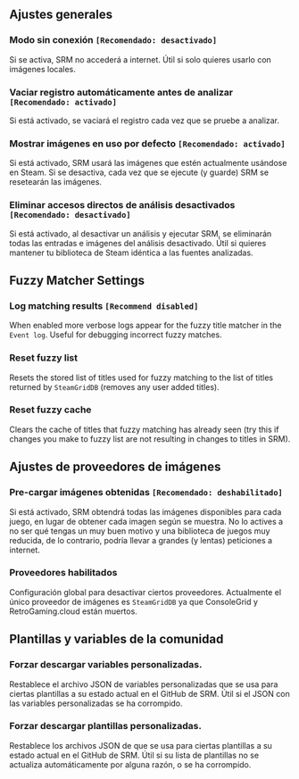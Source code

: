 ## Ajustes generales
### Modo sin conexión `[Recomendado: desactivado]`

Si se activa, SRM no accederá a internet. Útil si solo quieres usarlo con imágenes locales.
### Vaciar registro automáticamente antes de analizar `[Recomendado: activado]`
Si está activado, se vaciará el registro cada vez que se pruebe a analizar.
### Mostrar imágenes en uso por defecto `[Recomendado: activado]`
Si está activado, SRM usará las imágenes que estén actualmente usándose en Steam. Si se desactiva, cada vez que se ejecute (y guarde) SRM se resetearán las imágenes.
### Eliminar accesos directos de análisis desactivados `[Recomendado: desactivado]`
Si está activado, al desactivar un análisis y ejecutar SRM, se eliminarán todas las entradas e imágenes del análisis desactivado. Útil si quieres mantener tu biblioteca de Steam idéntica a las fuentes analizadas.

## Fuzzy Matcher Settings
### Log matching results `[Recommend disabled]`
When enabled more verbose logs appear for the fuzzy title matcher in the `Event log`. Useful for debugging incorrect fuzzy matches.

### Reset fuzzy list
Resets the stored list of titles used for fuzzy matching to the list of titles returned by `SteamGridDB` (removes any user added titles).
### Reset fuzzy cache
Clears the cache of titles that fuzzy matching has already seen (try this if changes you make to fuzzy list are not resulting in changes to titles in SRM).

## Ajustes de proveedores de imágenes
### Pre-cargar imágenes obtenidas `[Recomendado: deshabilitado]`
Si está activado, SRM obtendrá todas las imágenes disponibles para cada juego, en lugar de obtener cada imagen según se muestra. No lo actives a no ser qué tengas un muy buen motivo y una biblioteca de juegos muy reducida, de lo contrario, podría llevar a grandes (y lentas) peticiones a internet.
### Proveedores habilitados
Configuración global para desactivar ciertos proveedores. Actualmente el único proveedor de imágenes es `SteamGridDB` ya que ConsoleGrid y RetroGaming.cloud están muertos.

## Plantillas y variables de la comunidad
### Forzar descargar variables personalizadas.
Restablece el archivo JSON de variables personalizadas que se usa para ciertas plantillas a su estado actual en el GitHub de SRM. Útil si el JSON con las variables personalizadas se ha corrompido.
### Forzar descargar plantillas personalizadas.
Restablece los archivos JSON de que se usa para ciertas plantillas a su estado actual en el GitHub de SRM. Útil si su lista de plantillas no se actualiza automáticamente por alguna razón, o se ha corrompido.
